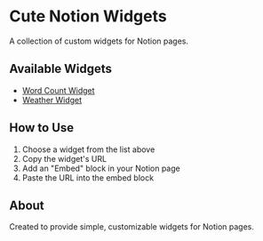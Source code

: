 # Cute Notion Widgets
A collection of custom widgets for Notion pages.

## Available Widgets
- [Word Count Widget](https://aliangelinaaa.github.io/cutenotionwidgets/wordCount/)
- [Weather Widget](https://aliangelinaaa.github.io/cutenotionwidgets/weather)
<!-- Add more widgets as you create them -->

## How to Use
1. Choose a widget from the list above
2. Copy the widget's URL
3. Add an "Embed" block in your Notion page
4. Paste the URL into the embed block

## About
Created to provide simple, customizable widgets for Notion pages.

